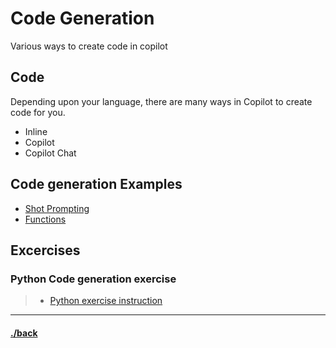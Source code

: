 # Code Generation
Various ways to create code in copilot


## Code
Depending upon your language, there are many ways in Copilot to create code for you.

- Inline
- Copilot
- Copilot Chat

## Code generation Examples
* [Shot Prompting](./02.04.1/README.md)
* [Functions](./02.04.2/README.md)


## Excercises

### Python Code generation exercise
> * [Python exercise instruction](./02.04.3/README.md)



---

#### [./back](./README.md)
